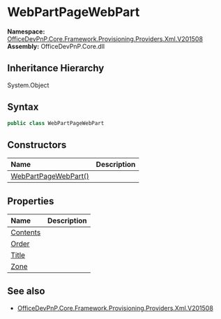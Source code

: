 # WebPartPageWebPart
  

**Namespace:** [OfficeDevPnP.Core.Framework.Provisioning.Providers.Xml.V201508](OfficeDevPnP.Core.Framework.Provisioning.Providers.Xml.V201508.md)  
**Assembly:** OfficeDevPnP.Core.dll  
## Inheritance Hierarchy
System.Object  


## Syntax
```C#
public class WebPartPageWebPart
```
## Constructors
|**Name**|**Description**|
|:-----|:-----|
| [WebPartPageWebPart()](OfficeDevPnP.Core.Framework.Provisioning.Providers.Xml.V201508.WebPartPageWebPart.ctor1.md) | 
## Properties
|**Name**|**Description**|
|:-----|:-----|
| [Contents](OfficeDevPnP.Core.Framework.Provisioning.Providers.Xml.V201508.WebPartPageWebPart.Contents.md) | 
| [Order](OfficeDevPnP.Core.Framework.Provisioning.Providers.Xml.V201508.WebPartPageWebPart.Order.md) | 
| [Title](OfficeDevPnP.Core.Framework.Provisioning.Providers.Xml.V201508.WebPartPageWebPart.Title.md) | 
| [Zone](OfficeDevPnP.Core.Framework.Provisioning.Providers.Xml.V201508.WebPartPageWebPart.Zone.md) | 
## See also
- [OfficeDevPnP.Core.Framework.Provisioning.Providers.Xml.V201508](OfficeDevPnP.Core.Framework.Provisioning.Providers.Xml.V201508.md)
